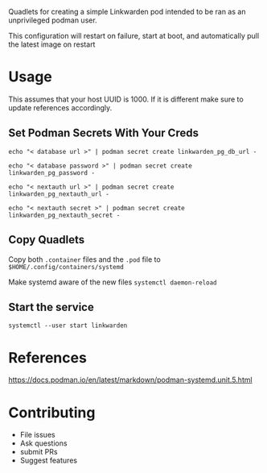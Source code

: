 Quadlets for creating a simple Linkwarden pod intended to be ran as an unprivileged podman user.

This configuration will restart on failure, start at boot, and automatically pull the latest image on restart

# Usage
This assumes that your host UUID is 1000. If it is different make sure to update references accordingly.

## Set Podman Secrets With Your Creds
`echo "< database url >" | podman secret create linkwarden_pg_db_url -`

`echo "< database password >" | podman secret create linkwarden_pg_password -`

`echo "< nextauth url >" | podman secret create linkwarden_pg_nextauth_url -`

`echo "< nextauth secret >" | podman secret create linkwarden_pg_nextauth_secret -`

## Copy Quadlets
Copy both `.container` files and the `.pod` file to `$HOME/.config/containers/systemd`

Make systemd aware of the new files `systemctl daemon-reload`

## Start the service

`systemctl --user start linkwarden`

# References
https://docs.podman.io/en/latest/markdown/podman-systemd.unit.5.html

# Contributing
- File issues
- Ask questions
- submit PRs
- Suggest features
